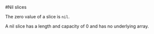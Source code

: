 #Nil slices

The zero value of a slice is `nil`.

A nil slice has a length and capacity of 0 and has no underlying array.
